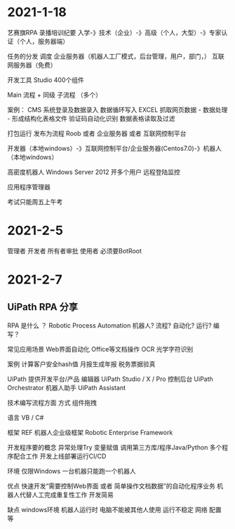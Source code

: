 # 2021-1-18
艺赛旗RPA 录播培训纪要
入学-》技术（企业）-》高级（个人，大型）-》专家认证（个人，服务器端）

任务的分发 调度
企业服务器（机器人工厂模式，后台管理，用户，部门，）
互联网服务器（免费）

开发工具 Studio
400个组件

Main 流程 + 
同级 子流程 （多个）

案例：
CMS 系统登录及数据录入
数据循环写入 EXCEL
抓取网页数据 - 数据处理 - 形成结构化表格文件 
验证码自动化识别
数据表格读取及过滤

打包运行
发布为流程 Roob 或者 企业服务器 或者 互联网控制平台

开发器（本地windows）-》互联网控制平台/企业服务器(Centos7.0)-》机器人（本地windows）

高密度机器人
Windows Server 2012  开多个用户  远程登陆监控

应用程序管理器

考试只能周五上午考

# 2021-2-5
管理者
开发者
所有者审批
使用者 必须要BotRoot


# 2021-2-7
## UiPath RPA 分享

RPA 是什么 ？
Robotic Process Automation
机器人?  流程?     自动化?
运行?         编写？

常见应用场景
    Web界面自动化
    Office等文档操作
    OCR 光学字符识别

案例
    计算客户安全hash值
    月报生成年报
    税务票据验真

UiPath 提供开发平台/产品
    编辑器 UiPath Studio / X / Pro
    控制后台 UiPath Orchestrator
    机器人助手 UiPath Assistant

技术编写流程方面
方式
    组件拖拽

语言
    VB / C#

框架
    REF 机器人企业级框架 Robotic Enterprise Framework

开发程序要的概念
    异常处理Try 变量赋值 调用第三方库/程序Java/Python 多个程序配合工作 开发上线部署运行CI/CD 

环境
    仅限Windows 一台机器只能跑一个机器人 

优点
    快速开发“需要控制Web界面 或者 简单操作文档数据”的自动化程序业务
    机器人代替人工完成重复性工作
    开发简易

缺点
    windows环境
    机器人运行时 电脑不能被其他人使用
    运行不稳定 网络 配置 等